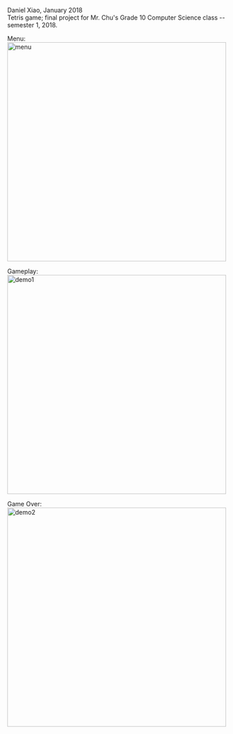 Daniel Xiao, January 2018\
Tetris game; final project for Mr. Chu's Grade 10 Computer Science class -- semester 1, 2018.

Menu:\
<img src = "https://i.imgur.com/7jeUMDw.png" alt = "menu" width = 500/>

Gameplay:\
<img src = "https://media1.giphy.com/media/iBeK7eWTFUdTOC5UuI/giphy.gif?cid=790b76111d6800aedc5636cec32b5355f079685617f93870&rid=giphy.gif&ct=g" alt = "demo1" width = 500/>

Game Over:\
<img src = "https://media0.giphy.com/media/kcquObAQJsxkmYygAf/giphy.gif?cid=790b761141323980ca3550d8ac37ca67d29a299ee08a1718&rid=giphy.gif&ct=g" alt = "demo2" width = 500/>
